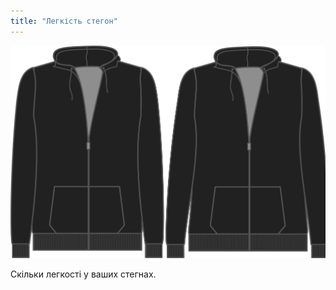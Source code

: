 ```yaml
---
title: "Легкість стегон"
---
```


![Легкість стегон](./hipsease.svg)

Скільки легкості у ваших стегнах.




